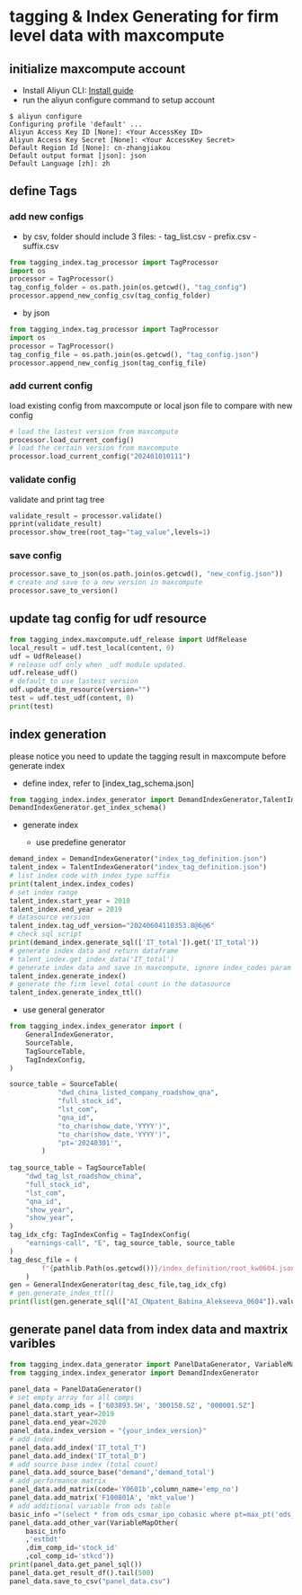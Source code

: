 # tagging & Index Generating for firm level data with maxcompute

## initialize maxcompute account

- Install Aliyun CLI: [Install guide](https://help.aliyun.com/zh/cli/installation-guide)
- run the aliyun configure command to setup account

``` configure
$ aliyun configure
Configuring profile 'default' ...
Aliyun Access Key ID [None]: <Your AccessKey ID>
Aliyun Access Key Secret [None]: <Your AccessKey Secret>
Default Region Id [None]: cn-zhangjiakou
Default output format [json]: json
Default Language [zh]: zh
```

## define Tags

### add new configs

- by csv, folder should include 3 files:
            - tag_list.csv
            - prefix.csv
            - suffix.csv

```python
from tagging_index.tag_processor import TagProcessor
import os
processor = TagProcessor()
tag_config_folder = os.path.join(os.getcwd(), "tag_config")
processor.append_new_config_csv(tag_config_folder)
```

- by json
  
```python
from tagging_index.tag_processor import TagProcessor
import os
processor = TagProcessor()
tag_config_file = os.path.join(os.getcwd(), "tag_config.json")
processor.append_new_config_json(tag_config_file)
```

### add current config

load existing config from maxcompute or local json file to compare with new config

```python
# load the lastest version from maxcompute
processor.load_current_config()
# load the certain version from maxcompute
processor.load_current_config("202401010111")
```

### validate config

validate and print tag tree

```python
validate_result = processor.validate()
pprint(validate_result)
processor.show_tree(root_tag="tag_value",levels=1)
```

### save config

```python
processor.save_to_json(os.path.join(os.getcwd(), "new_config.json"))
# create and save to a new version in maxcompute
processor.save_to_version()
```

## update tag config for udf resource

```python
from tagging_index.maxcompute.udf_release import UdfRelease
local_result = udf.test_local(content, 0)
udf = UdfRelease()
# release udf only when _udf module updated.
udf.release_udf()
# default to use lastest version
udf.update_dim_resource(version="")
test = udf.test_udf(content, 0)
print(test)
```

## index generation

please notice you need to update the tagging result in maxcompute before generate index

- define index, refer to [index_tag_schema.json]

```python
from tagging_index.index_generator import DemandIndexGenerator,TalentIndexGenerator
DemandIndexGenerator.get_index_schema()
```

- generate index

  - use predefine generator

```python
demand_index = DemandIndexGenerator("index_tag_definition.json")
talent_index = TalentIndexGenerator("index_tag_definition.json")
# list index code with index type suffix
print(talent_index.index_codes)
# set index range
talent_index.start_year = 2018
talent_index.end_year = 2019
# datasource version
talent_index.tag_udf_version="20240604110353.8@6@6"
# check sql script
print(demand_index.generate_sql(['IT_total']).get('IT_total'))
# generate index data and return dataframe
# talent_index.get_index_data('IT_total')
# generate index data and save in maxcompute, ignore index_codes param to generate all
talent_index.generate_index()
# generate the firm level total count in the datasource
talent_index.generate_index_ttl()
```

 - use general generator

```python
from tagging_index.index_generator import (
    GeneralIndexGenerator,
    SourceTable,
    TagSourceTable,
    TagIndexConfig,
)

source_table = SourceTable(
            "dwd_china_listed_company_roadshow_qna",
            "full_stock_id",
            "lst_com",
            "qna_id",
            "to_char(show_date,'YYYY')",
            "to_char(show_date,'YYYY')",
            "pt='20240301'",
        )
        
tag_source_table = TagSourceTable(
    "dwd_tag_lst_roadshow_china",
    "full_stock_id",
    "lst_com",
    "qna_id",
    "show_year",
    "show_year",
)
tag_idx_cfg: TagIndexConfig = TagIndexConfig(
    "earnings-call", "E", tag_source_table, source_table
)
tag_desc_file = (
        f"{pathlib.Path(os.getcwd())}/index_definition/root_kw0604.json"
    )
gen = GeneralIndexGenerator(tag_desc_file,tag_idx_cfg)
# gen.generate_index_ttl()
print(list(gen.generate_sql(["AI_CNpatent_Babina_Alekseeva_0604"]).values())[0])
```

## generate panel data from index data and maxtrix varibles
  
```python
from tagging_index.data_generator import PanelDataGenerator, VariableMapOther
from tagging_index.index_generator import DemandIndexGenerator

panel_data = PanelDataGenerator()
# set empty array for all comps
panel_data.comp_ids = ['603893.SH', '300158.SZ', "000001.SZ"]
panel_data.start_year=2019
panel_data.end_year=2020
panel_data.index_version = "{your_index_version}"
# add index
panel_data.add_index('IT_total_T')
panel_data.add_index('IT_total_D')
# add source base index (total count)
panel_data.add_source_base("demand",'demand_total')
# add performance matrix
panel_data.add_matrix(code='Y0601b',column_name='emp_no')
panel_data.add_matrix('F100801A', 'mkt_value')
# add additional variable from ods table
basic_info ="(select * from ods_csmar_ipo_cobasic where pt=max_pt('ods_csmar_ipo_cobasic'))"
panel_data.add_other_var(VariableMapOther(
    basic_info
    ,'estbdt'
    ,dim_comp_id='stock_id'
    ,col_comp_id='stkcd'))
print(panel_data.get_panel_sql())
panel_data.get_result_df().tail(500)
panel_data.save_to_csv("panel_data.csv")
```
